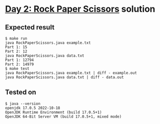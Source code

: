 # [Day 2: Rock Paper Scissors](https://adventofcode.com/2022/day/2) solution

## Expected result
```
$ make run
java RockPaperScissors.java example.txt
Part 1: 15
Part 2: 12
java RockPaperScissors.java data.txt
Part 1: 12794
Part 2: 14979
$ make test
java RockPaperScissors.java example.txt | diff - example.out
java RockPaperScissors.java data.txt | diff - data.out
```

## Tested on
```
$ java --version
openjdk 17.0.5 2022-10-18
OpenJDK Runtime Environment (build 17.0.5+1)
OpenJDK 64-Bit Server VM (build 17.0.5+1, mixed mode)
```
